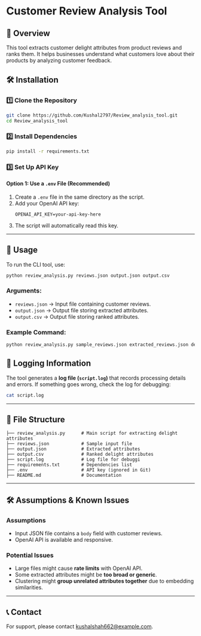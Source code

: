 # Customer Review Analysis Tool

## 📌 Overview
This tool extracts customer delight attributes from product reviews and ranks them. It helps businesses understand what customers love about their products by analyzing customer feedback.

## 🛠️ Installation
### 1️⃣ **Clone the Repository**
```bash
git clone https://github.com/Kushal2797/Review_analysis_tool.git
cd Review_analysis_tool
```

### 2️⃣ **Install Dependencies**
```bash
pip install -r requirements.txt
```

### 3️⃣ **Set Up API Key**
#### **Option 1: Use a `.env` File (Recommended)**
1. Create a `.env` file in the same directory as the script.
2. Add your OpenAI API key:
   ```
   OPENAI_API_KEY=your-api-key-here
   ```
3. The script will automatically read this key.

---

## 🚀 Usage
To run the CLI tool, use:
```bash
python review_analysis.py reviews.json output.json output.csv
```
### **Arguments:**
- `reviews.json` → Input file containing customer reviews.
- `output.json` → Output file storing extracted attributes.
- `output.csv` → Output file storing ranked attributes.

### **Example Command:**
```bash
python review_analysis.py sample_reviews.json extracted_reviews.json delight_attributes.csv
```
## 📜 Logging Information

The tool generates a **log file (`script.log`)** that records processing details and errors. If something goes wrong, check the log for debugging:

```bash
cat script.log
```
---

## 📂 File Structure
```
├── review_analysis.py      # Main script for extracting delight attributes
├── reviews.json            # Sample input file
├── output.json             # Extracted attributes
├── output.csv              # Ranked delight attributes
├── script.log              # Log file for debuggi
├── requirements.txt        # Dependencies list
├── .env                    # API key (ignored in Git)
├── README.md               # Documentation
```

---

## 🛠️ Assumptions & Known Issues
### **Assumptions**
- Input JSON file contains a `body` field with customer reviews.
- OpenAI API is available and responsive.

### **Potential Issues**
- Large files might cause **rate limits** with OpenAI API.
- Some extracted attributes might be **too broad or generic**.
- Clustering might **group unrelated attributes together** due to embedding similarities.

---

## 📞 Contact
For support, please contact [kushalshah662@example.com](mailto:your-email@example.com).
